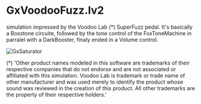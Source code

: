 # GxVoodooFuzz.lv2
simulation impressed by the Voodoo Lab (*) SuperFuzz pedal.
It's basically a Bosstone circuite, followed by the tone control of the FoxToneMachine in parralel with a DarkBooster, finaly ended in a Volume control.

![GxSaturator](https://github.com/brummer10/GxVoodooFuzz.lv2/raw/master/GxVoodooFuzz.png)


(*) 'Other product names modeled in this software are trademarks of their respective companies that do not endorse and are not associated or affiliated with this simulation.
Voodoo Lab is trademark or trade name of other manufacturer and was used merely to identify the product whose sound was reviewed in the creation of this product.
All other trademarks are the property of their respective holders.'
